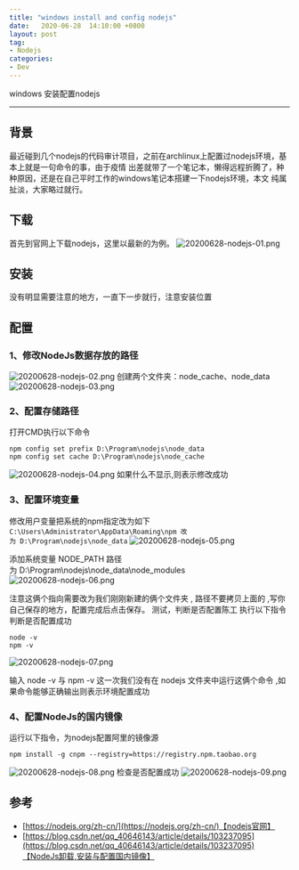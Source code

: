 ```yaml
---
title: "windows install and config nodejs"
date:   2020-06-28  14:10:00 +0800
layout: post
tag:
- Nodejs
categories:
- Dev
---
```


windows 安装配置nodejs

-------
## 背景
最近碰到几个nodejs的代码审计项目，之前在archlinux上配置过nodejs环境，基本上就是一句命令的事，由于疫情
出差就带了一个笔记本，懒得远程折腾了，种种原因，还是在自己平时工作的windows笔记本搭建一下nodejs环境，本文
纯属扯淡，大家略过就行。
## 下载
首先到官网上下载nodejs，这里以最新的为例。
![20200628-nodejs-01.png](/images/20200628-nodejs-01.png)
## 安装
没有明显需要注意的地方，一直下一步就行，注意安装位置
## 配置
### 1、修改NodeJs数据存放的路径
![20200628-nodejs-02.png](/images/20200628-nodejs-02.png)
创建两个文件夹：node_cache、node_data
![20200628-nodejs-03.png](/images/20200628-nodejs-03.png)
### 2、配置存储路径
打开CMD执行以下命令
```
npm config set prefix D:\Program\nodejs\node_data
npm config set cache D:\Program\nodejs\node_cache
```
![20200628-nodejs-04.png](/images/20200628-nodejs-04.png)
如果什么不显示,则表示修改成功

### 3、配置环境变量
修改用户变量把系统的npm指定改为如下```C:\Users\Administrator\AppData\Roaming\npm 改为 D:\Program\nodejs\node_data```
![20200628-nodejs-05.png](/images/20200628-nodejs-05.png)

添加系统变量 NODE_PATH 路径为 D:\Program\nodejs\node_data\node_modules
![20200628-nodejs-06.png](/images/20200628-nodejs-06.png)

注意这俩个指向需要改为我们刚刚新建的俩个文件夹 , 路径不要拷贝上面的 ,写你自己保存的地方，配置完成后点击保存。
测试，判断是否配置陈工
执行以下指令判断是否配置成功
```
node -v
npm -v
```
![20200628-nodejs-07.png](/images/20200628-nodejs-07.png)

输入 node -v 与 npm -v 这一次我们没有在 nodejs 文件夹中运行这俩个命令 ,如果命令能够正确输出则表示环境配置成功

### 4、配置NodeJs的国内镜像
运行以下指令，为nodejs配置阿里的镜像源
```
npm install ‐g cnpm ‐‐registry=https://registry.npm.taobao.org
```
![20200628-nodejs-08.png](/images/20200628-nodejs-08.png)
检查是否配置成功
![20200628-nodejs-09.png](/images/20200628-nodejs-09.png)



## 参考
- [https://nodejs.org/zh-cn/](https://nodejs.org/zh-cn/)【nodejs官网】
- [https://blog.csdn.net/qq_40646143/article/details/103237095](https://blog.csdn.net/qq_40646143/article/details/103237095)【NodeJs卸载,安装与配置国内镜像】
